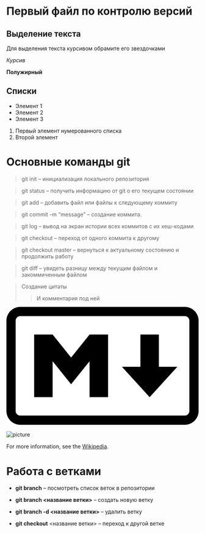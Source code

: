 # Первый файл по контролю версий 

## Выделение текста

Для выделения текста курсивом обрамите его звездочками 

*Курсив*

**Полужирный**

## Списки

* Элемент 1
* Элемент 2
* Элемент 3

1. Первый элемент нумерованного списка
2. Второй элемент 

# Основные команды git

> git init – инициализация локального репозитория

> git status – получить информацию от git о его текущем состоянии

> git add – добавить файл или файлы к следующему коммиту

> git commit -m “message” – создание коммита.

> git log – вывод на экран истории всех коммитов с их хеш-кодами

> git checkout – переход от одного коммита к другому

> git checkout master – вернуться к актуальному состоянию и продолжить работу

> git diff – увидеть разницу между текущим файлом и закоммиченным файлом

> Cоздание цитаты
>> И комментария под ней

![picture](Markdown.jpg)

![picture](https://upload.wikimedia.org/wikipedia/commons/thumb/e/e0/Git-logo.svg/768px-Git-logo.svg.png)

For more information, see the [Wikipedia](https://ru.wikipedia.org/wiki/Markdown).

# Работа с ветками

* **git branch** – посмотреть список веток в репозитории

* **git branch <название ветки>** – создать новую ветку

* **git branch -d <название ветки>** – удалить ветку

* **git checkout** <название ветки> – переход к другой ветке
